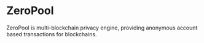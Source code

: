 # ZeroPool

ZeroPool is multi-blockchain privacy engine, providing anonymous account based transactions for blockchains.

